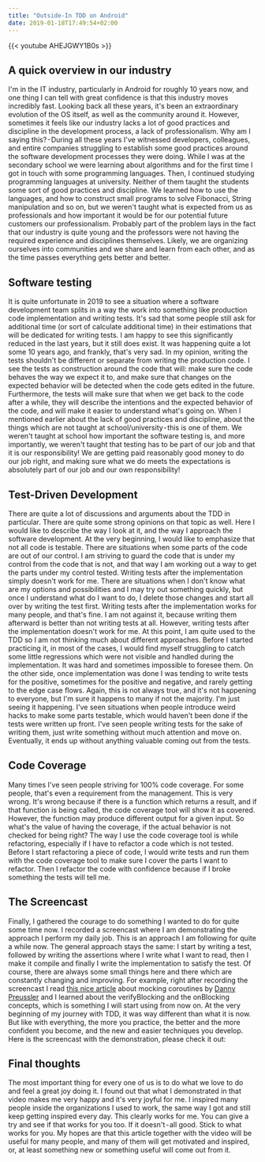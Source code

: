 ```yaml
---
title: "Outside-In TDD on Android"
date: 2019-01-18T17:49:54+02:00
---
```


{{< youtube AHEJGWY1B0s >}}

## A quick overview in our industry
I'm in the IT industry, particularly in Android for roughly 10 years now, and one thing I can tell with great confidence is that this industry moves incredibly fast. Looking back all these years, it's been an extraordinary evolution of the OS itself, as well as the community around it. However, sometimes it feels like our industry lacks a lot of good practices and discipline in the development process, a lack of professionalism. Why am I saying this? - During all these years I've witnessed developers, colleagues, and entire companies struggling to establish some good practices around the software development processes they were doing. While I was at the secondary school we were learning about algorithms and for the first time I got in touch with some programming languages. Then, I continued studying programming languages at university. Neither of them taught the students some sort of good practices and discipline. We learned how to use the languages, and how to construct small programs to solve Fibonacci, String manipulation and so on, but we weren't taught what is expected from us as professionals and how important it would be for our potential future customers our professionalism. Probably part of the problem lays in the fact that our industry is quite young and the professors were not having the required experience and disciplines themselves. Likely, we are organizing ourselves into communities and we share and learn from each other, and as the time passes everything gets better and better.

## Software testing
It is quite unfortunate in 2019 to see a situation where a software development team splits in a way the work into something like production code implementation and writing tests. It's sad that some people still ask for additional time (or sort of calculate additional time) in their estimations that will be dedicated for writing tests. I am happy to see this significantly reduced in the last years, but it still does exist. It was happening quite a lot some 10 years ago, and frankly, that's very sad. In my opinion, writing the tests shouldn't be different or separate from writing the production code. I see the tests as construction around the code that will: make sure the code behaves the way we expect it to, and make sure that changes on the expected behavior will be detected when the code gets edited in the future. Furthermore, the tests will make sure that when we get back to the code after a while, they will describe the intentions and the expected behavior of the code, and will make it easier to understand what's going on. When I mentioned earlier about the lack of good practices and discipline, about the things which are not taught at school/university - this is one of them. We weren't taught at school how important the software testing is, and more importantly, we weren't taught that testing has to be part of our job and that it is our responsibility! We are getting paid reasonably good money to do our job right, and making sure what we do meets the expectations is absolutely part of our job and our own responsibility!

## Test-Driven Development
There are quite a lot of discussions and arguments about the TDD in particular. There are quite some strong opinions on that topic as well. Here I would like to describe the way I look at it, and the way I approach the software development. At the very beginning, I would like to emphasize that not all code is testable. There are situations when some parts of the code are out of our control. I am striving to guard the code that is under my control from the code that is not, and that way I am working out a way to get the parts under my control tested. Writing tests after the implementation simply doesn't work for me. There are situations when I don't know what are my options and possibilities and I may try out something quickly, but once I understand what do I want to do, I delete those changes and start all over by writing the test first. Writing tests after the implementation works for many people, and that's fine. I am not against it, because writing them afterward is better than not writing tests at all. However, writing tests after the implementation doesn't work for me. At this point, I am quite used to the TDD so I am not thinking much about different approaches. Before I started practicing it, in most of the cases, I would find myself struggling to catch some little regressions which were not visible and handled during the implementation. It was hard and sometimes impossible to foresee them. On the other side, once implementation was done I was tending to write tests for the positive, sometimes for the positive and negative, and rarely getting to the edge case flows. Again, this is not always true, and it's not happening to everyone, but I'm sure it happens to many if not the majority. I'm just seeing it happening. I've seen situations when people introduce weird hacks to make some parts testable, which would haven't been done if the tests were written up front. I've seen people writing tests for the sake of writing them, just write something without much attention and move on. Eventually, it ends up without anything valuable coming out from the tests.

## Code Coverage
Many times I've seen people striving for 100% code coverage. For some people, that's even a requirement from the management. This is very wrong. It's wrong because if there is a function which returns a result, and if that function is being called, the code coverage tool will show it as covered. However, the function may produce different output for a given input. So what's the value of having the coverage, if the actual behavior is not checked for being right? The way I use the code coverage tool is while refactoring, especially if I have to refactor a code which is not tested. Before I start refactoring a piece of code, I would write tests and run them with the code coverage tool to make sure I cover the parts I want to refactor. Then I refactor the code with confidence because if I broke something the tests will tell me.

## The Screencast
Finally, I gathered the courage to do something I wanted to do for quite some time now. I recorded a screencast where I am demonstrating the approach I perform my daily job. This is an approach I am following for quite a while now. The general approach stays the same: I start by writing a test, followed by writing the assertions where I write what I want to read, then I make it compile and finally I write the implementation to satisfy the test. Of course, there are always some small things here and there which are constantly changing and improving. For example, right after recording the screencast I read [this nice article](https://medium.com/@dpreussler/mocking-coroutines-7024073a8c09) about mocking coroutines by [Danny Preussler](https://twitter.com/PreusslerBerlin) and I learned about the verifyBlocking and the onBlocking concepts, which is something I will start using from now on. At the very beginning of my journey with TDD, it was way different than what it is now. But like with everything, the more you practice, the better and the more confident you become, and the new and easier techniques you develop. Here is the screencast with the demonstration, please check it out:

## Final thoughts
The most important thing for every one of us is to do what we love to do and feel a great joy doing it. I found out that what I demonstrated in that video makes me very happy and it's very joyful for me. I inspired many people inside the organizations I used to work, the same way I got and still keep getting inspired every day. This clearly works for me. You can give a try and see if that works for you too. If it doesn't - all good. Stick to what works for you. My hopes are that this article together with the video will be useful for many people, and many of them will get motivated and inspired, or, at least something new or something useful will come out from it.
